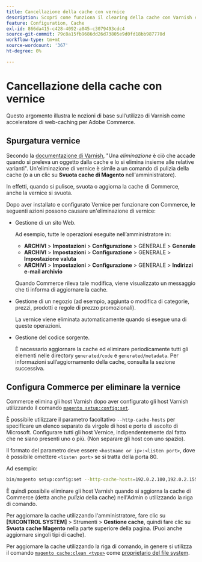 ```yaml
---
title: Cancellazione della cache con vernice
description: Scopri come funziona il clearing della cache con Varnish e come utilizzarlo come acceleratore di web-caching per l’applicazione Adobe Commerce.
feature: Configuration, Cache
exl-id: 866da415-c428-4092-a045-c3079493cdc4
source-git-commit: 79c8a15fb9686dd26d73805e9d0fd18bb987770d
workflow-type: tm+mt
source-wordcount: '367'
ht-degree: 0%

---
```


# Cancellazione della cache con vernice

Questo argomento illustra le nozioni di base sull’utilizzo di Varnish come acceleratore di web-caching per Adobe Commerce.

## Spurgatura vernice

Secondo la [documentazione di Varnish](https://www.varnish-cache.org/docs/trunk/users-guide/purging.html), &quot;Una *eliminazione* è ciò che accade quando si preleva un oggetto dalla cache e lo si elimina insieme alle relative varianti&quot;. Un&#39;eliminazione di vernice è simile a un comando di pulizia della cache (o a un clic su **Svuota cache di Magento** nell&#39;amministratore).

In effetti, quando si pulisce, svuota o aggiorna la cache di Commerce, anche la vernice si svuota.

Dopo aver installato e configurato Vernice per funzionare con Commerce, le seguenti azioni possono causare un&#39;eliminazione di vernice:

- Gestione di un sito Web.

  Ad esempio, tutte le operazioni eseguite nell’amministratore in:

   - **ARCHIVI** > **Impostazioni** > **Configurazione** > GENERALE > **Generale**
   - **ARCHIVI** > **Impostazioni** > **Configurazione** > GENERALE > **Impostazione valuta**
   - **ARCHIVI** > **Impostazioni** > **Configurazione** > GENERALE > **Indirizzi e-mail archivio**

  Quando Commerce rileva tale modifica, viene visualizzato un messaggio che ti informa di aggiornare la cache.

- Gestione di un negozio (ad esempio, aggiunta o modifica di categorie, prezzi, prodotti e regole di prezzo promozionali).

  La vernice viene eliminata automaticamente quando si esegue una di queste operazioni.

- Gestione del codice sorgente.

  È necessario aggiornare la cache ed eliminare periodicamente tutti gli elementi nelle directory `generated/code` e `generated/metadata`. Per informazioni sull’aggiornamento della cache, consulta la sezione successiva.

## Configura Commerce per eliminare la vernice

Commerce elimina gli host Varnish dopo aver configurato gli host Varnish utilizzando il comando [`magento setup:config:set`](https://experienceleague.adobe.com/en/docs/commerce-operations/tools/cli-reference/commerce-on-premises#setupconfigset).

È possibile utilizzare il parametro facoltativo `--http-cache-hosts` per specificare un elenco separato da virgole di host e porte di ascolto di Microsoft. Configurare tutti gli host Vernice, indipendentemente dal fatto che ne siano presenti uno o più. (Non separare gli host con uno spazio).

Il formato del parametro deve essere `<hostname or ip>:<listen port>`, dove è possibile omettere `<listen port>` se si tratta della porta 80.

Ad esempio:

```bash
bin/magento setup:config:set --http-cache-hosts=192.0.2.100,192.0.2.155:6081
```

È quindi possibile eliminare gli host Varnish quando si aggiorna la cache di Commerce (detta anche *pulizia* della cache) nell&#39;Admin o utilizzando la riga di comando.

Per aggiornare la cache utilizzando l&#39;amministratore, fare clic su **[!UICONTROL SYSTEM]** > Strumenti > **Gestione cache**, quindi fare clic su **Svuota cache Magento** nella parte superiore della pagina. (Puoi anche aggiornare singoli tipi di cache).

Per aggiornare la cache utilizzando la riga di comando, in genere si utilizza il comando [`magento cache:clean <type>`](../cli/manage-cache.md#clean-and-flush-cache-types) come [proprietario del file system](../../installation/prerequisites/file-system/overview.md).
